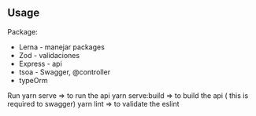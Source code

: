 ## Usage

Package: 
  - Lerna - manejar packages
  - Zod - validaciones
  - Express - api
  - tsoa - Swagger, @controller 
  - typeOrm

Run 
  yarn serve => to run the api
  yarn serve:build => to build the api ( this is required to swagger)
  yarn lint => to validate the eslint

